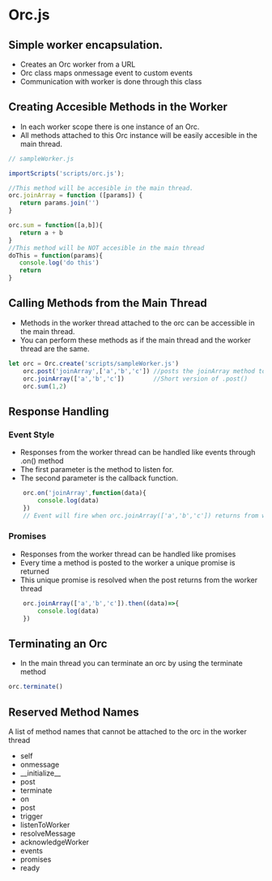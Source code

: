 # Orc.js

## Simple worker encapsulation. 
* Creates an Orc worker from a URL
* Orc class maps onmessage event to custom events
* Communication with worker is done through this class

## Creating Accesible Methods in the Worker 

* In each worker scope there is one instance of an Orc.
* All methods attached to this Orc instance will be easily accesible in the main thread.

 ``` javascript
 // sampleWorker.js
 
importScripts('scripts/orc.js');

//This method will be accesible in the main thread.
orc.joinArray = function ([params]) {
    return params.join('')
}

orc.sum = function([a,b]){
    return a + b
}
//This method will be NOT accesible in the main thread
doThis = function(params){
    console.log('do this')
    return
}
```

## Calling Methods from the Main Thread
* Methods in the worker thread attached to the orc can be accessible in the main thread.
* You can perform these methods as if the main thread and the worker thread are the same.

``` javascript
let orc = Orc.create('scripts/sampleWorker.js')
    orc.post('joinArray',['a','b','c']) //posts the joinArray method to the worker
    orc.joinArray(['a','b','c'])        //Short version of .post()
    orc.sum(1,2)
```

## Response Handling

### Event Style 
* Responses from the worker thread can be handled like events through .on() method
* The first parameter is the method to listen for.
* The second parameter is the callback function.
``` javascript
    orc.on('joinArray',function(data){
        console.log(data)
    })
    // Event will fire when orc.joinArray(['a','b','c']) returns from worker thread
```

### Promises
* Responses from the worker thread can be handled like promises 
* Every time a method is posted to the worker a unique promise is returned
* This unique promise is resolved when the post returns from the worker thread
``` javascript
    orc.joinArray(['a','b','c']).then((data)=>{
        console.log(data)
    })  
```

## Terminating an Orc
* In the main thread you can terminate an orc by using the terminate method
```javascript
orc.terminate()
```

## Reserved Method Names
A list of method names that cannot be attached to the orc in the worker thread
* self
* onmessage
* \_\_initialize\_\_
* post
* terminate
* on
* post
* trigger
* listenToWorker
* resolveMessage
* acknowledgeWorker
* events
* promises
* ready
